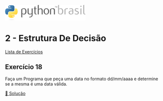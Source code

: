 ![pythonbrasil_logo](../../logo_pythonBrasil.png)

# 2 - Estrutura De Decisão 
[Lista de Exercícios](../../README.md)

## Exercício 18

Faça um Programa que peça uma data no formato dd/mm/aaaa e determine se a mesma é uma data válida.

[:page_with_curl: Solução](__init__.py)
